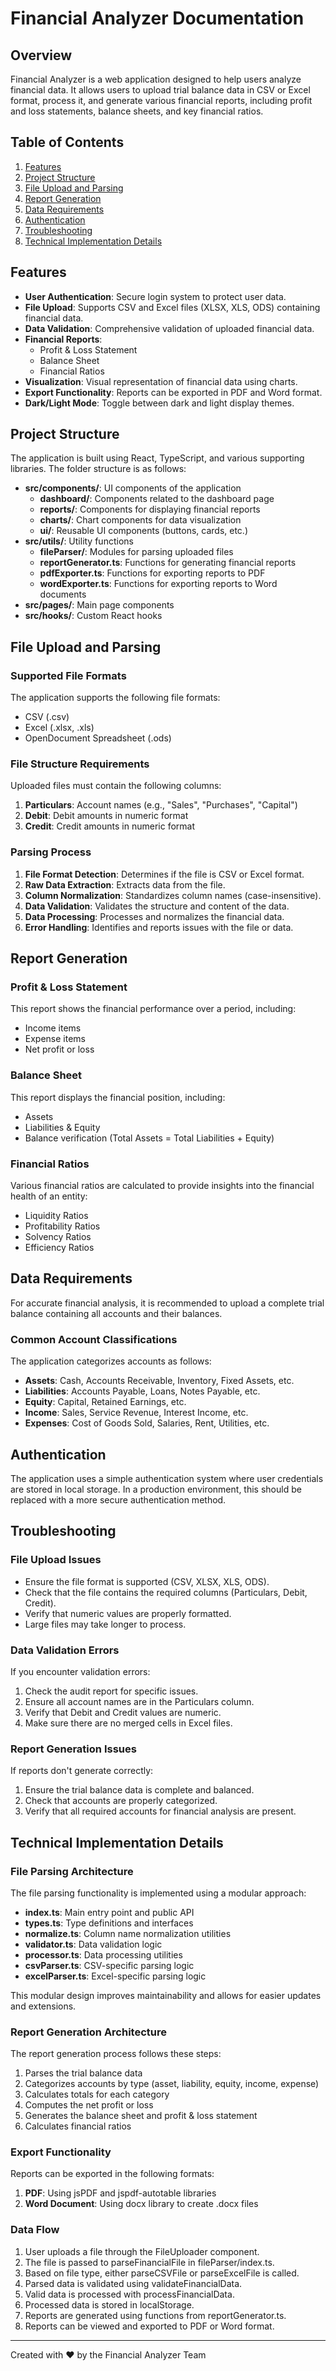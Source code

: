 
# Financial Analyzer Documentation

## Overview

Financial Analyzer is a web application designed to help users analyze financial data. It allows users to upload trial balance data in CSV or Excel format, process it, and generate various financial reports, including profit and loss statements, balance sheets, and key financial ratios.

## Table of Contents

1. [Features](#features)
2. [Project Structure](#project-structure)
3. [File Upload and Parsing](#file-upload-and-parsing)
4. [Report Generation](#report-generation)
5. [Data Requirements](#data-requirements)
6. [Authentication](#authentication)
7. [Troubleshooting](#troubleshooting)
8. [Technical Implementation Details](#technical-implementation-details)

## Features

- **User Authentication**: Secure login system to protect user data.
- **File Upload**: Supports CSV and Excel files (XLSX, XLS, ODS) containing financial data.
- **Data Validation**: Comprehensive validation of uploaded financial data.
- **Financial Reports**: 
  - Profit & Loss Statement
  - Balance Sheet
  - Financial Ratios
- **Visualization**: Visual representation of financial data using charts.
- **Export Functionality**: Reports can be exported in PDF and Word format.
- **Dark/Light Mode**: Toggle between dark and light display themes.

## Project Structure

The application is built using React, TypeScript, and various supporting libraries. The folder structure is as follows:

- **src/components/**: UI components of the application
  - **dashboard/**: Components related to the dashboard page
  - **reports/**: Components for displaying financial reports
  - **charts/**: Chart components for data visualization
  - **ui/**: Reusable UI components (buttons, cards, etc.)
- **src/utils/**: Utility functions
  - **fileParser/**: Modules for parsing uploaded files
  - **reportGenerator.ts**: Functions for generating financial reports
  - **pdfExporter.ts**: Functions for exporting reports to PDF
  - **wordExporter.ts**: Functions for exporting reports to Word documents
- **src/pages/**: Main page components
- **src/hooks/**: Custom React hooks

## File Upload and Parsing

### Supported File Formats

The application supports the following file formats:
- CSV (.csv)
- Excel (.xlsx, .xls)
- OpenDocument Spreadsheet (.ods)

### File Structure Requirements

Uploaded files must contain the following columns:
1. **Particulars**: Account names (e.g., "Sales", "Purchases", "Capital")
2. **Debit**: Debit amounts in numeric format
3. **Credit**: Credit amounts in numeric format

### Parsing Process

1. **File Format Detection**: Determines if the file is CSV or Excel format.
2. **Raw Data Extraction**: Extracts data from the file.
3. **Column Normalization**: Standardizes column names (case-insensitive).
4. **Data Validation**: Validates the structure and content of the data.
5. **Data Processing**: Processes and normalizes the financial data.
6. **Error Handling**: Identifies and reports issues with the file or data.

## Report Generation

### Profit & Loss Statement

This report shows the financial performance over a period, including:
- Income items
- Expense items
- Net profit or loss

### Balance Sheet

This report displays the financial position, including:
- Assets
- Liabilities & Equity
- Balance verification (Total Assets = Total Liabilities + Equity)

### Financial Ratios

Various financial ratios are calculated to provide insights into the financial health of an entity:
- Liquidity Ratios
- Profitability Ratios
- Solvency Ratios
- Efficiency Ratios

## Data Requirements

For accurate financial analysis, it is recommended to upload a complete trial balance containing all accounts and their balances.

### Common Account Classifications

The application categorizes accounts as follows:

- **Assets**: Cash, Accounts Receivable, Inventory, Fixed Assets, etc.
- **Liabilities**: Accounts Payable, Loans, Notes Payable, etc.
- **Equity**: Capital, Retained Earnings, etc.
- **Income**: Sales, Service Revenue, Interest Income, etc.
- **Expenses**: Cost of Goods Sold, Salaries, Rent, Utilities, etc.

## Authentication

The application uses a simple authentication system where user credentials are stored in local storage. In a production environment, this should be replaced with a more secure authentication method.

## Troubleshooting

### File Upload Issues

- Ensure the file format is supported (CSV, XLSX, XLS, ODS).
- Check that the file contains the required columns (Particulars, Debit, Credit).
- Verify that numeric values are properly formatted.
- Large files may take longer to process.

### Data Validation Errors

If you encounter validation errors:
1. Check the audit report for specific issues.
2. Ensure all account names are in the Particulars column.
3. Verify that Debit and Credit values are numeric.
4. Make sure there are no merged cells in Excel files.

### Report Generation Issues

If reports don't generate correctly:
1. Ensure the trial balance data is complete and balanced.
2. Check that accounts are properly categorized.
3. Verify that all required accounts for financial analysis are present.

## Technical Implementation Details

### File Parsing Architecture

The file parsing functionality is implemented using a modular approach:

- **index.ts**: Main entry point and public API
- **types.ts**: Type definitions and interfaces
- **normalize.ts**: Column name normalization utilities
- **validator.ts**: Data validation logic
- **processor.ts**: Data processing utilities
- **csvParser.ts**: CSV-specific parsing logic
- **excelParser.ts**: Excel-specific parsing logic

This modular design improves maintainability and allows for easier updates and extensions.

### Report Generation Architecture

The report generation process follows these steps:

1. Parses the trial balance data
2. Categorizes accounts by type (asset, liability, equity, income, expense)
3. Calculates totals for each category
4. Computes the net profit or loss
5. Generates the balance sheet and profit & loss statement
6. Calculates financial ratios

### Export Functionality

Reports can be exported in the following formats:

1. **PDF**: Using jsPDF and jspdf-autotable libraries
2. **Word Document**: Using docx library to create .docx files

### Data Flow

1. User uploads a file through the FileUploader component.
2. The file is passed to parseFinancialFile in fileParser/index.ts.
3. Based on file type, either parseCSVFile or parseExcelFile is called.
4. Parsed data is validated using validateFinancialData.
5. Valid data is processed with processFinancialData.
6. Processed data is stored in localStorage.
7. Reports are generated using functions from reportGenerator.ts.
8. Reports can be viewed and exported to PDF or Word format.

---

Created with ❤️ by the Financial Analyzer Team

